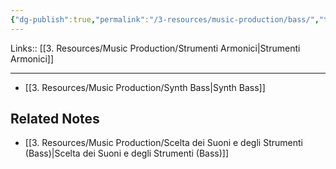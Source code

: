 ```yaml
---
{"dg-publish":true,"permalink":"/3-resources/music-production/bass/","tags":["type/note"]}
---
```


Links:: [[3. Resources/Music Production/Strumenti Armonici\|Strumenti Armonici]]

---


- [[3. Resources/Music Production/Synth Bass\|Synth Bass]]



## Related Notes

- [[3. Resources/Music Production/Scelta dei Suoni e degli Strumenti (Bass)\|Scelta dei Suoni e degli Strumenti (Bass)]]